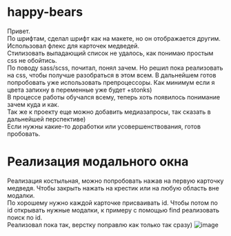# happy-bears
Привет.  
По шрифтам, сделал шрифт как на макете, но он отображается другим. Использовал флекс для карточек медведей.  
Стилизовать выпадающий список не удалось, как понимаю простым css не обойтись.  
По поводу sass/scss, почитал, понял зачем. Но решил пока реализовать на css, чтобы получше разобраться в этом всем. В дальнейшем готов попробовать уже использовать препроцессоры. Как минимум если я цвета запихну в переменные уже будет +stonks)   
В процессе работы обучался всему, теперь хоть появилось понимание зачем куда и как.  
Так же к проекту еще можно добавить медиазапросы, так сказать в дальнейшей перспективе)  
Если нужны какие-то доработки или усовершенствования, готов пробовать.
# Реализация модального окна
Реализация костыльная, можно попробовать нажав на первую карточку медведя. Чтобы закрыть нажать на крестик или на любую область вне модалки.    
По хорошему нужно каждой карточке присваивать id. Чтобы потом по id открывать нужные модалки, к примеру с помощью find реализовать поиск по id.  
Реализовал пока так, верстку поправлю как только так сразу)
![image](https://user-images.githubusercontent.com/86915417/144326592-925b4fbe-b484-4b3e-8631-b97f7d4bcb02.png)

